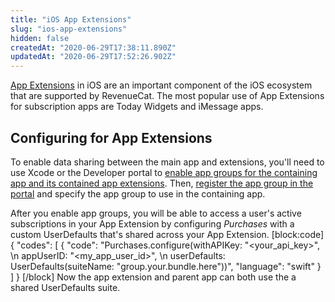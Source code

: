 ```yaml
---
title: "iOS App Extensions"
slug: "ios-app-extensions"
hidden: false
createdAt: "2020-06-29T17:38:11.890Z"
updatedAt: "2020-06-29T17:52:26.902Z"
---
```

[App Extensions](https://developer.apple.com/app-extensions/) in iOS are an important component of the iOS ecosystem that are supported by RevenueCat. The most popular use of App Extensions for subscription apps are Today Widgets and iMessage apps.

## Configuring for App Extensions

To enable data sharing between the main app and extensions, you'll need to use Xcode or the Developer portal to [enable app groups for the containing app and its contained app extensions](https://developer.apple.com/library/archive/documentation/General/Conceptual/ExtensibilityPG/ExtensionScenarios.html#//apple_ref/doc/uid/TP40014214-CH21-SW1). Then, [register the app group in the portal](https://developer.apple.com/library/archive/documentation/Miscellaneous/Reference/EntitlementKeyReference/Chapters/EnablingAppSandbox.html#//apple_ref/doc/uid/TP40011195-CH4-SW19) and specify the app group to use in the containing app.

After you enable app groups, you will be able to access a user's active subscriptions in your App Extension by configuring *Purchases* with a custom UserDefaults that's shared across your App Extension.
[block:code]
{
  "codes": [
    {
      "code": "Purchases.configure(withAPIKey: \"<your_api_key>\", \n                     appUserID: \"<my_app_user_id>\", \n                     userDefaults: UserDefaults(suiteName: \"group.your.bundle.here\"))",
      "language": "swift"
    }
  ]
}
[/block]
Now the app extension and parent app can both use the a shared UserDefaults suite.